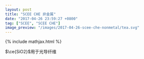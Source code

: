 ```yaml
---
layout: post
title: "SCEE CHE 非金属"
date: "2017-04-26 23:59:27 +0800"
tag: ["SCEE", "SCEE CHE"]
image_preview: "/images/2017-04-26-scee-che-nonmetal/tea.svg"
---
```


{% include mathjax.html %}

$\ce{SiO2}$用于光导纤维